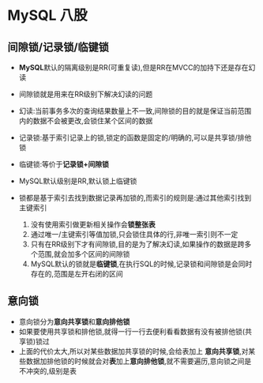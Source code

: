 # MySQL 八股

## 间隙锁/记录锁/临键锁
- **MySQL**默认的隔离级别是RR(可重复读),但是RR在MVCC的加持下还是存在幻读
- 间隙锁就是用来在RR级别下解决幻读的问题
- 幻读:当前事务多次的查询结果数量上不一致,间隙锁的目的就是保证当前范围内的数据不会被更改,会锁住某个区间的数据

- 记录锁:基于索引记录上的锁,锁定的函数是固定的/明确的,可以是共享锁/排他锁

- 临键锁:等价于**记录锁+间隙锁**

- MySQL默认级别是RR,默认锁上临键锁

- 锁都是基于索引去找到数据记录再加锁的,而索引的规则是:通过其他索引找到主键索引
    1. 没有使用索引做更新相关操作会**锁整张表**
    2. 通过唯一/主键索引等值加锁,只会锁住具体的行,非唯一索引则不一定
    3. 只有在RR级别下才有间隙锁,目的是为了解决幻读,如果操作的数据是跨多个范围,就会加多个区间的间隙锁
    4. MySQL默认的锁就是**临键锁**,在执行SQL的时候,记录锁和间隙锁是会同时存在的,范围是左开右闭的区间

## 意向锁
- 意向锁分为**意向共享锁**和**意向排他锁**
- 如果要使用共享锁和排他锁,就得一行一行去便利看看数据有没有被排他锁(共享锁)锁过
- 上面的代价太大,所以对某些数据加共享锁的时候,会给表加上 **意向共享锁**,对某些数据加排他锁的时候就会对**表**加上**意向排他锁**,就不需要遍历,意向锁之间是不冲突的,级别是表

